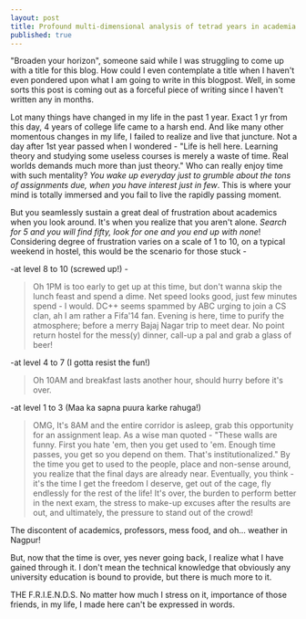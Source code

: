 ```yaml
---
layout: post
title: Profound multi-dimensional analysis of tetrad years in academia
published: true
---
```


"Broaden your horizon", someone said while I was struggling to come up with a title for this blog. How could I even contemplate a title when I haven't even pondered upon what I am going to write in this blogpost. Well, in some sorts this post is coming out as a forceful piece of writing since I haven't written any in months.

Lot many things have changed in my life in the past 1 year. Exact 1 yr from this day, 4 years of college life came to a harsh end. And like many other momentous changes in my life, I failed to realize and live that juncture. Not a day after 1st year passed when I wondered - "Life is hell here. Learning theory and studying some useless courses is merely a waste of time. Real worlds demands much more than just theory." Who can really enjoy time with such mentality? _You wake up everyday just to grumble about the tons of assignments due, when you have interest just in few_. This is where your mind is totally immersed and you fail to live the rapidly passing moment. 

But you seamlessly sustain a great deal of frustration about academics when you look around. It's when you realize that you aren't alone. _Search for 5 and you will find fifty, look for one and you end up with none_! Considering degree of frustration varies on a scale of 1 to 10, on a typical weekend in hostel, this would be the scenario for those stuck - 

-at level 8 to 10 (screwed up!) - 

> Oh 1PM is too early to get up at this time, but don't wanna skip the lunch feast and spend a dime. Net speed looks good, just few minutes spend - I would. DC++  seems spammed by ABC urging to join a CS clan, ah I am rather a Fifa'14 fan. Evening is here, time to purify the atmosphere; before a merry Bajaj Nagar trip to meet dear. No point return hostel for the mess(y) dinner, call-up a pal and grab a glass of beer!

-at level 4 to 7 (I gotta resist the fun!)

> Oh 10AM and breakfast lasts another hour, should hurry before it's over.

-at level 1 to 3 (Maa ka sapna puura karke rahuga!)

> OMG, It's 8AM and the entire corridor is asleep, grab this opportunity for an assignment leap. 
As a wise man quoted - "These walls are funny. First you hate 'em, then you get used to 'em. Enough time passes, you get so you depend on them. That's institutionalized." By the time you get to used to the people, place and non-sense around, you realize that the final days are already near. Eventually, you think - it's the time I get the freedom I deserve, get out of the cage, fly endlessly for the rest of the life! It's over, the burden to perform better in the next exam, the stress to make-up excuses after the results are out, and ultimately, the pressure to stand out of the crowd!

The discontent of academics, professors, mess food, and oh... weather in Nagpur!

But, now that the time is over, yes never going back, I realize what I have gained through it. I don't mean the technical knowledge that obviously any university education is bound to provide, but there is much more to it.

THE F.R.I.E.N.D.S. No matter how much I stress on it, importance of those friends, in my life, I made here can't be expressed in words.
